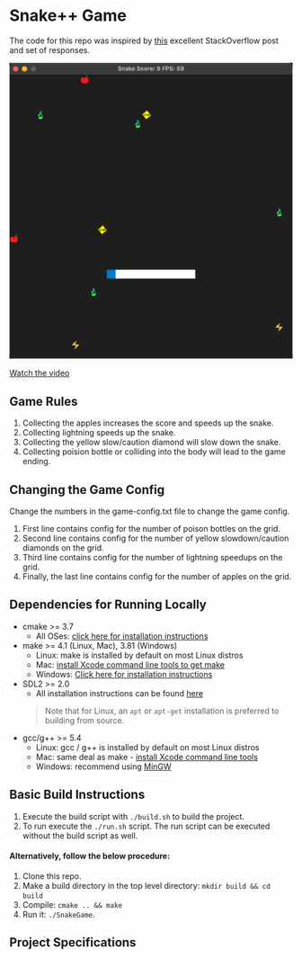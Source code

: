# Snake++ Game

The code for this repo was inspired by [this](https://codereview.stackexchange.com/questions/212296/snake-game-in-c-with-sdl) excellent StackOverflow post and set of responses.

![snake game demo run](assets/snake_game.png)

[Watch the video](https://youtu.be/CQpWfHMSWvs)

## Game Rules
1. Collecting the apples increases the score and speeds up the snake.
2. Collecting lightning speeds up the snake.
3. Collecting the yellow slow/caution diamond will slow down the snake.
4. Collecting poision bottle or colliding into the body will lead to the game ending.

## Changing the Game Config
Change the numbers in the game-config.txt file to change the game config.
1. First line contains config for the number of poison bottles on the grid.
2. Second line contains config for the number of yellow slowdown/caution diamonds on the grid.
3. Third line contains config for the number of lightning speedups on the grid.
4. Finally, the last line contains config for the number of apples on the grid.

## Dependencies for Running Locally
* cmake >= 3.7
  * All OSes: [click here for installation instructions](https://cmake.org/install/)
* make >= 4.1 (Linux, Mac), 3.81 (Windows)
  * Linux: make is installed by default on most Linux distros
  * Mac: [install Xcode command line tools to get make](https://developer.apple.com/xcode/features/)
  * Windows: [Click here for installation instructions](http://gnuwin32.sourceforge.net/packages/make.htm)
* SDL2 >= 2.0
  * All installation instructions can be found [here](https://wiki.libsdl.org/Installation)
  >Note that for Linux, an `apt` or `apt-get` installation is preferred to building from source. 
* gcc/g++ >= 5.4
  * Linux: gcc / g++ is installed by default on most Linux distros
  * Mac: same deal as make - [install Xcode command line tools](https://developer.apple.com/xcode/features/)
  * Windows: recommend using [MinGW](http://www.mingw.org/)

## Basic Build Instructions

1. Execute the build script with `./build.sh` to build the project.
2. To run execute the `./run.sh` script. The run script can be executed without the build script as well. 

#### Alternatively, follow the below procedure:

1. Clone this repo.
2. Make a build directory in the top level directory: `mkdir build && cd build`
3. Compile: `cmake .. && make`
4. Run it: `./SnakeGame`.

## Project Specifications

